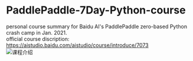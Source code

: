 # PaddlePaddle-7Day-Python-course
personal course summary for Baidu AI's PaddlePaddle zero-based Python crash camp  in Jan. 2021.  
official course discription: https://aistudio.baidu.com/aistudio/course/introduce/7073  
![课程介绍](https://ai-studio-static-online.cdn.bcebos.com/ab909c9ae59743a6b6974847804e35905acd8c0e5e8645d7847abadd53f7acdc)
